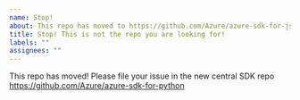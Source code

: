 ```yaml
---
name: Stop!
about: This repo has moved to https://github.com/Azure/azure-sdk-for-js
title: Stop! This is not the repo you are looking for!
labels: ""
assignees: ""
---
```


This repo has moved! Please file your issue in the new central SDK repo https://github.com/Azure/azure-sdk-for-python

